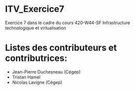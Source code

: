 # ITV_Exercice7

Exercice 7 dans le cadre du cours 420-W44-SF Infrastructure technologique et virtualisation

# Listes des contributeurs et contributrices:

- Jean-Pierre Duchesneau (Cégep)
- Tristan Hamel
- Nicolas Lavigne (Cégep)
